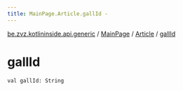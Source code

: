 ```yaml
---
title: MainPage.Article.gallId - 
---
```


[be.zvz.kotlininside.api.generic](../../index.html) / [MainPage](../index.html) / [Article](index.html) / [gallId](./gall-id.html)

# gallId

`val gallId: String`
